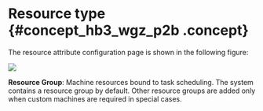 # Resource type {#concept_hb3_wgz_p2b .concept}

The resource attribute configuration page is shown in the following figure:

![](http://static-aliyun-doc.oss-cn-hangzhou.aliyuncs.com/assets/img/16304/15367330527931_en-US.png)

**Resource Group**: Machine resources bound to task scheduling. The system contains a resource group by default. Other resource groups are added only when custom machines are required in special cases.


